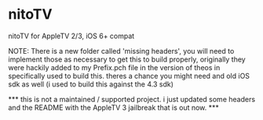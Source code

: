 nitoTV
======

nitoTV for AppleTV 2/3, iOS 6+ compat

NOTE: There is a new folder called 'missing headers', you will need to implement those as necessary to get this to build properly, originally they were hackily added to my Prefix.pch file in the version of theos in specifically used to build this. theres a chance you might need and old iOS sdk as well (i used to build this against the 4.3 sdk)


*** this is not a maintained / supported project. i just updated some headers and the README with the AppleTV 3 jailbreak that is out now. ***


